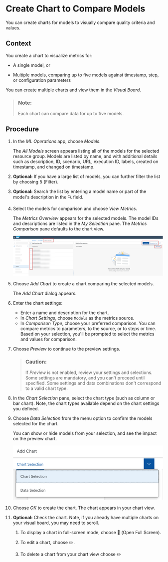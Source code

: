 <!-- loioa943fa73549c45eebda50a24a99f3e77 -->

<link rel="stylesheet" type="text/css" href="css/sap-icons.css"/>

# Create Chart to Compare Models

You can create charts for models to visually compare quality criteria and values.



<a name="loioa943fa73549c45eebda50a24a99f3e77__context_env_mq2_gcb"/>

## Context

You create a chart to visualize metrics for:

-   A single model, or

-   Multiple models, comparing up to five models against timestamp, step, or configuration parameters

You can create multiple charts and view them in the *Visual Board*.

> ### Note:  
> Each chart can compare data for up to five models.



<a name="loioa943fa73549c45eebda50a24a99f3e77__steps_kwx_22s_yab"/>

## Procedure

1.  In the *ML Operations* app, choose *Models*.

    The *All Models* screen appears listing all of the models for the selected resource group. Models are listed by name, and with additional details such as description, ID, scenario, URL, execution ID, labels, created on timestamp, and changed on timestamp.

2.  **Optional:** If you have a large list of models, you can further filter the list by choosing <span class="SAP-icons"></span> \(Filter\).

3.  **Optional:** Search the list by entering a model name or part of the model's description in the :mag: field.

4.  Select the models for comparison and choose *View Metrics*.

    The *Metrics Overview* appears for the selected models. The model IDs and descriptions are listed in the *My Selection* pane. The *Metrics Comparison* pane defaults to the chart view.

    ![Metrics Overview with 5 models ready to chart.](images/Image_AIL_FE_AlL_MLOps_Models_Metrics_Overview_ff04083.png)

5.  Choose *Add Chart* to create a chart comparing the selected models.

    The *Add Chart* dialog appears.

6.  Enter the chart settings:

    -   Enter a name and description for the chart.
    -   In *Chart Settings*, choose `Models` as the metrics source.
    -   In *Comparison Type*, choose your preferred comparison. You can compare metrics to parameters, to the source, or to steps or time. Based on your selection, you'll be prompted to select the metrics and values for comparison.

7.  Choose *Preview* to continue to the preview settings.

    > ### Caution:  
    > If *Preview* is not enabled, review your settings and selections. Some settings are mandatory, and you can't proceed until specified. Some settings and data combinations don't correspond to a valid chart type.

8.  In the *Chart Selection* pane, select the chart type \(such as column or bar chart\). Note, the chart types available depend on the chart settings you defined.

9.  Choose *Data Selection* from the menu option to confirm the models selected for the chart.

    You can show or hide models from your selection, and see the impact on the preview chart.

    ![Add Chart dialog with menu options displayed.](images/Image_AIL_FE_AlL_MLOps_Models_dropdown_9556f34.png)

10. Choose *OK* to create the chart. The chart appears in your chart view.

11. **Optional:** Check the chart. Note, if you already have multiple charts on your visual board, you may need to scroll.

    1.  To display a chart in full-screen mode, choose <span class="SAP-icons"></span> \(Open Full Screen\).

    2.  To edit a chart, choose :pencil2:.

    3.  To delete a chart from your chart view choose :pencil2:



